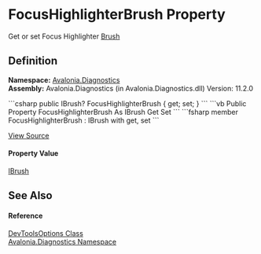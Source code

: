 # FocusHighlighterBrush Property


Get or set Focus Highlighter <a href="T_Avalonia_Media_Brush">Brush</a>



## Definition
**Namespace:** <a href="N_Avalonia_Diagnostics">Avalonia.Diagnostics</a>  
**Assembly:** Avalonia.Diagnostics (in Avalonia.Diagnostics.dll) Version: 11.2.0

<Tabs groupId="api-code-preview">
<TabItem value="csharp" label="C#">
```csharp
public IBrush? FocusHighlighterBrush { get; set; }
```
</TabItem>
<TabItem value="vb" label="VB">
```vb
Public Property FocusHighlighterBrush As IBrush
	Get
	Set
```
</TabItem>
<TabItem value="fsharp" label="F#">
```fsharp
member FocusHighlighterBrush : IBrush with get, set
```
</TabItem>
</Tabs>



<a href="https://github.com/AvaloniaUI/Avalonia/tree/master/src/Avalonia.Diagnostics/Diagnostics/DevToolsOptions.cs#L54" title="View the source code">View Source</a>



#### Property Value
<a href="T_Avalonia_Media_IBrush">IBrush</a>

## See Also


#### Reference
<a href="T_Avalonia_Diagnostics_DevToolsOptions">DevToolsOptions Class</a>  
<a href="N_Avalonia_Diagnostics">Avalonia.Diagnostics Namespace</a>  

